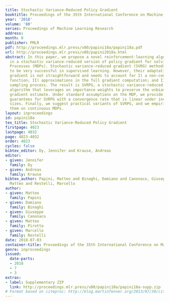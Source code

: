 ```yaml
---
title: Stochastic Variance-Reduced Policy Gradient
booktitle: Proceedings of the 35th International Conference on Machine Learning
year: '2018'
volume: '80'
series: Proceedings of Machine Learning Research
address: 
month: 0
publisher: PMLR
pdf: http://proceedings.mlr.press/v80/papini18a/papini18a.pdf
url: http://proceedings.mlr.press/v80/papini2018a.html
abstract: In this paper, we propose a novel reinforcement-learning algorithm consisting
  in a stochastic variance-reduced version of policy gradient for solving Markov Decision
  Processes (MDPs). Stochastic variance-reduced gradient (SVRG) methods have proven
  to be very successful in supervised learning. However, their adaptation to policy
  gradient is not straightforward and needs to account for I) a non-concave objective
  function; II) approximations in the full gradient computation; and III) a non-stationary
  sampling process. The result is SVRPG, a stochastic variance-reduced policy gradient
  algorithm that leverages on importance weights to preserve the unbiasedness of the
  gradient estimate. Under standard assumptions on the MDP, we provide convergence
  guarantees for SVRPG with a convergence rate that is linear under increasing batch
  sizes. Finally, we suggest practical variants of SVRPG, and we empirically evaluate
  them on continuous MDPs.
layout: inproceedings
id: papini18a
tex_title: Stochastic Variance-Reduced Policy Gradient
firstpage: 4023
lastpage: 4032
page: 4023-4032
order: 4023
cycles: false
bibtex_editor: Dy, Jennifer and Krause, Andreas
editor:
- given: Jennifer
  family: Dy
- given: Andreas
  family: Krause
bibtex_author: Papini, Matteo and Binaghi, Damiano and Canonaco, Giuseppe and Pirotta,
  Matteo and Restelli, Marcello
author:
- given: Matteo
  family: Papini
- given: Damiano
  family: Binaghi
- given: Giuseppe
  family: Canonaco
- given: Matteo
  family: Pirotta
- given: Marcello
  family: Restelli
date: 2018-07-03
container-title: Proceedings of the 35th International Conference on Machine Learning
genre: inproceedings
issued:
  date-parts:
  - 2018
  - 7
  - 3
extras:
- label: Supplementary ZIP
  link: http://proceedings.mlr.press/v80/papini18a/papini18a-supp.zip
# Format based on citeproc: http://blog.martinfenner.org/2013/07/30/citeproc-yaml-for-bibliographies/
---
```

